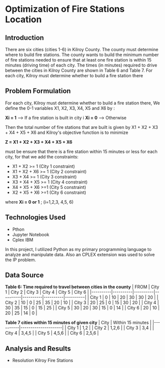 # Optimization of Fire Stations Location 

## Introduction 
There are six cities (cities 1-6) in Kilroy County. The county must determine where to build fire stations. The county wants to build the minimum number of fire stations needed to ensure that at least one fire station is within 15 minutes (driving time) of each city. The times (in minutes) required to drive between the cities in Kilroy County are shown in Table 6 and Table 7. For each city, Kilroy must determine whether to build a fire station there

## Problem Formulation

For each city, Kilroy must determine whether to build a fire station there, We define the 0-1 variables X1, X2, X3, X4, X5 and X6 by :

**Xi = 1** --> If a fire station is built in city i
**Xi = 0** --> Otherwise

Then the total number of fire stations that are built is given by X1 + X2 + X3 + X4 + X5 + X6 and Kilroy's objective function is to minimize

**Z = X1 + X2 + X3 + X4 + X5 + X6**

must be ensure that there is a fire station within 15 minutes or less for each city, for that we add the constraints:

* X1 + X2      >= 1   (City 1 constraint)
* X1 + X2 + X6 >= 1   (City 2 constraint)
* X3 + X4      >= 1   (City 3 constraint)
* X3 + X4 + X5 >= 1   (City 4 constraint)
* X4 + X5 + X6 >=1    (City 5 constraint)
* X2 + X5 + X6 >=1    (City 6 constraint)

where **Xi = 0 or 1** ; (i=1,2,3, 4,5, 6)


## Technologies Used
* Pthon 
* Jupyter Notebook
* Cplex IBM

In this project, I utilized Python as my primary programming language to analyze and manipulate data. Also an CPLEX extension was used to solve the IP problem.

## Data Source

**Table 6: Time required to travel between cities in the county**
| FROM     | City 1   | City 2   | City 3   | City 4   | City 5   | City 6   |
|----------|----------|----------|----------|----------|----------|----------|
| City 1   | 0        | 10       |  20      |   30     | 30       | 20       |
| City 2   | 10       |  0       |  25      |   35     | 20       | 10       |
| City 3   | 20       | 25       |   0      |   15     | 30       | 20       |
| City 4   | 30       | 35       |  15      |    0     | 15       | 25       |
| City 5   | 30       | 20       |  30      |   15     |  0       | 14       |
| City 6   | 20       | 10       |  20      |   25     | 14       |  0       |

**Table 7 cities within 15 minutes of given city**
| City     | Within 15 minutes   | 
|----------|---------------------|
| City 1   | 1,2                 |
| City 2   | 1,2,6               |
| City 3   | 3,4                 |
| City 4   | 3,4,5               |
| City 5   | 4,5,6               |
| City 6   | 2,5,6               |

## Analysis and Results

* Resolution Kilroy Fire Stations
